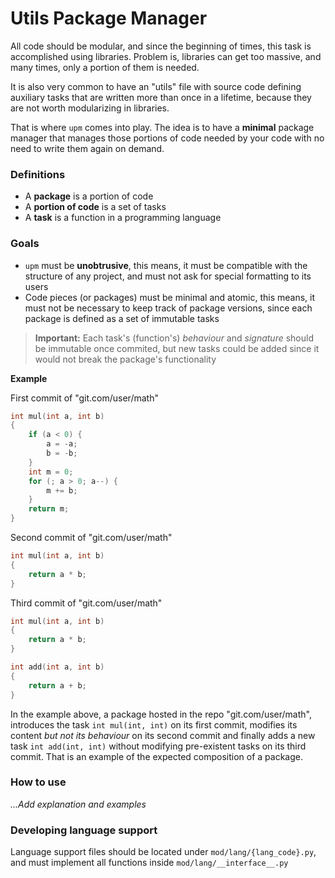 # Utils Package Manager

All code should be modular, and since the beginning of times, this task is accomplished using libraries. Problem is, libraries can get too massive, and many times, only a portion of them is needed.

It is also very common to have an "utils" file with source code defining auxiliary tasks that are written more than once in a lifetime, because they are not worth modularizing in libraries.

That is where `upm` comes into play. The idea is to have a **minimal** package manager that manages those portions of code needed by your code with no need to write them again on demand.

### Definitions

- A **package** is a portion of code
- A **portion of code** is a set of tasks
- A **task** is a function in a programming language

### Goals

- `upm` must be **unobtrusive**, this means, it must be compatible with the structure of any project, and must not ask for special formatting to its users
- Code pieces (or packages) must be minimal and atomic, this means, it must not be necessary to keep track of package versions, since each package is defined as a set of immutable tasks

>**Important:** Each task's (function's) *behaviour* and *signature* should be immutable once commited, but new tasks could be added since it would not break the package's functionality

**Example**

First commit of "git.com/user/math"

```C++
int mul(int a, int b)
{
    if (a < 0) {
        a = -a;
        b = -b;
    }
    int m = 0;
    for (; a > 0; a--) {
        m += b;
    }
    return m;
}
```

Second commit of "git.com/user/math"

```C++
int mul(int a, int b)
{
    return a * b;
}
```

Third commit of "git.com/user/math"

```C++
int mul(int a, int b)
{
    return a * b;
}

int add(int a, int b)
{
    return a + b;
}
```

In the example above, a package hosted in the repo "git.com/user/math", introduces the task `int mul(int, int)` on its first commit, modifies its content *but not its behaviour* on its second commit and finally adds a new task `int add(int, int)` without modifying pre-existent tasks on its third commit. That is an example of the expected composition of a package.

### How to use

*...Add explanation and examples*

### Developing language support

Language support files should be located under `mod/lang/{lang_code}.py`, and must implement all functions inside `mod/lang/__interface__.py`
